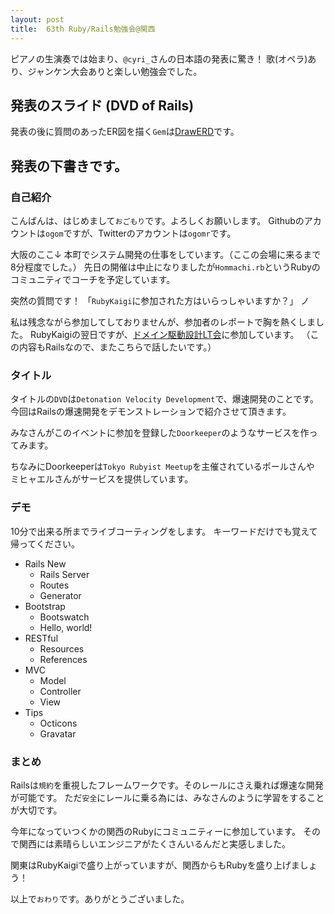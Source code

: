 ```yaml
---
layout: post
title:  63th Ruby/Rails勉強会@関西
---
```


ピアノの生演奏では始まり、`@cyri_`さんの日本語の発表に驚き！
歌(オペラ)あり、ジャンケン大会ありと楽しい勉強会でした。

## 発表のスライド (DVD of Rails)

<div style="width: 50%">
<script async class="speakerdeck-embed" data-id="cba45c0003920132e20f2e525608c217" data-ratio="1.33333333333333" src="//speakerdeck.com/assets/embed.js"></script>
</div>

発表の後に質問のあったER図を描く`Gem`は[DrawERD](http://ogom.github.io/draw_erd/)です。

## 発表の下書きです。

### 自己紹介

こんばんは、はじめまして`おごもり`です。よろしくお願いします。
Githubのアカウントは`ogom`ですが、Twitterのアカウントは`ogomr`です。

大阪のここ↓ 本町でシステム開発の仕事をしています。（ここの会場に来るまで8分程度でした。）
先日の開催は中止になりましたが`Hommachi.rb`というRubyのコミュニティでコーチを予定しています。


突然の質問です！
「`RubyKaigi`に参加された方はいらっしゃいますか？」 ノ

私は残念ながら参加してしておりませんが、参加者のレポートで胸を熱くしました。
RubyKaigiの翌日ですが、[ドメイン駆動設計LT会](http://ogom.github.io/2014/09/21/dddosaka011.html)に参加しています。
（この内容もRailsなので、またこちらで話したいです。）

### タイトル

タイトルの`DVD`は`Detonation Velocity Development`で、爆速開発のことです。
今回はRailsの爆速開発をデモンストレーションで紹介させて頂きます。

みなさんがこのイベントに参加を登録した`Doorkeeper`のようなサービスを作ってみます。

ちなみにDoorkeeperは`Tokyo Rubyist Meetup`を主催されているポールさんや
ミヒャエルさんがサービスを提供しています。

### デモ

10分で出来る所までライブコーティングをします。
キーワードだけでも覚えて帰ってください。

* Rails New
    * Rails Server
    * Routes
    * Generator
* Bootstrap
    * Bootswatch
    * Hello, world!
* RESTful
    * Resources
    * References
* MVC
    * Model
    * Controller
    * View
* Tips
    * Octicons
    * Gravatar

### まとめ

Railsは`規約`を重視したフレームワークです。そのレールにさえ乗れば爆速な開発が可能です。
ただ`安全`にレールに乗る為には、みなさんのように学習をすることが大切です。

今年になっていつくかの関西のRubyにコミュニティーに参加しています。
そので関西には素晴らしいエンジニアがたくさんいるんだと実感しました。

関東はRubyKaigiで盛り上がっていますが、関西からもRubyを盛り上げましょう！

以上で`おわり`です。ありがとうございました。
